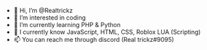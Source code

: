 - 👋 Hi, I’m @Realtrickz
- 👀 I’m interested in coding
- 🌱 I’m currently learning PHP & Python
- 💞️ I currently know JavaScript, HTML, CSS, Roblox LUA (Scripting)
- 📫 You can reach me through discord (Real trickz#9095)

